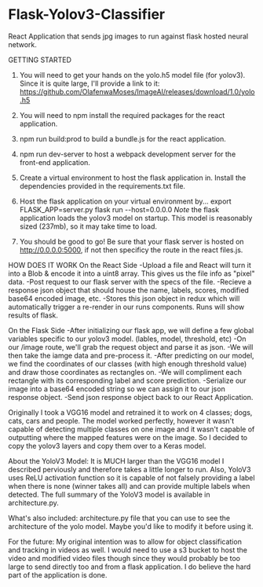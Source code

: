 # Flask-Yolov3-Classifier
React Application that sends jpg images to run against flask hosted neural network.

GETTING STARTED
1) You will need to get your hands on the yolo.h5 model file (for yolov3). Since it is quite large, I'll provide a link to it:
https://github.com/OlafenwaMoses/ImageAI/releases/download/1.0/yolo.h5

2) You will need to npm install the required packages for the react application.

3) npm run build:prod to build a bundle.js for the react application.

4) npm run dev-server to host a webpack development server for the front-end application.

5) Create a virtual environment to host the flask application in. Install the dependencies provided in the requirements.txt file.

6) Host the flask application on your virtual environment by...
  export FLASK_APP=server.py
  flask run --host=0.0.0.0
  *Note* the flask application loads the yolov3 model on startup. This model is reasonably sized (237mb), so it may take time to load.
  
7) You should be good to go! Be sure that your flask server is hosted on http://0.0.0.0:5000, if not then specificy the route in the 
react files.js. 


HOW DOES IT WORK
On the React Side
-Upload a file and React will turn it into a Blob & encode it into a uint8 array. This gives us the file info as "pixel" data.
-Post request to our flask server with the specs of the file.
-Recieve a response json object that should house the name, labels, scores, modified base64 encoded image, etc.
-Stores this json object in redux which will automatically trigger a re-render in our runs components. Runs will show results of flask.

On the Flask Side
-After initializing our flask app, we will define a few global variables specific to our yolov3 model. (lables, model, threshold, etc)
-On our /image route, we'll grab the request object and parse it as json.
-We will then take the iamge data and pre-process it. 
-After predicting on our model, we find the coordinates of our classes (with high enough threshold value) and draw those coordinates as rectangles on. 
-We will compliment each rectangle with its corresponding label and score prediction.
-Serialize our image into a base64 encoded string so we can assign it to our json response object. 
-Send json response object back to our React Application.


Originally I took a VGG16 model and retrained it to work on 4 classes; dogs, cats, cars and people. The model worked perfectly, however it wasn't capable of detecting multiple classes on one image and it wasn't capable of outputting where the mapped features were on the image. So I decided to copy the yolov3 layers and copy them over to a Keras model. 

About the YoloV3 Model:
It is MUCH larger than the VGG16 model I described perviously and therefore takes a little longer to run. Also, YoloV3 uses ReLU activation function so it is capable of not falsely providing a label when there is none (winner takes all) and can provide multiple labels when detected. The full summary of the YoloV3 model is available in architecture.py.



What's also included:
architecture.py file that you can use to see the architecture of the yolo model. Maybe you'd like to modify it before using it.


For the future:
My original intention was to allow for object classification and tracking in videos as well. 
I would need to use a s3 bucket to host the video and modified video files though since they would probably be too large to send
directly too and from a flask application.
I do believe the hard part of the application is done.
